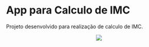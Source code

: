 # App para Calculo de IMC

Projeto desenvolvido para realização de calculo de IMC.

<p align ="center">
<img src="/images/gifTela.gif">
</p>


